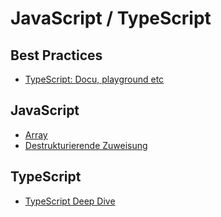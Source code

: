 # JavaScript / TypeScript

## Best Practices
* <a target="_blank" href="http://www.typescriptlang.org/play/">TypeScript: Docu, playground etc</a>

## JavaScript
* <a target="_blank" href="https://developer.mozilla.org/de/docs/Web/JavaScript/Reference/Global_Objects/Array">Array</a>
* <a target="_blank" href="https://developer.mozilla.org/de/docs/Web/JavaScript/Reference/Operators/Destrukturierende_Zuweisung">Destrukturierende Zuweisung</a>

## TypeScript
* <a target="_blank" href="https://basarat.gitbooks.io/typescript/">TypeScript Deep Dive</a>

